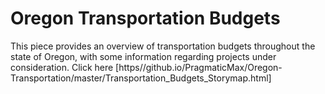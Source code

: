 # Oregon Transportation Budgets
This piece provides an overview of transportation budgets throughout the state of Oregon, with some information regarding projects under consideration. Click here [https//github.io/PragmaticMax/Oregon-Transportation/master/Transportation_Budgets_Storymap.html]
